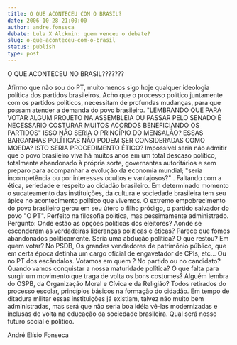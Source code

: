 ```yaml
---
title: O QUE ACONTECEU COM O BRASIL?
date: 2006-10-28 21:00:00
author: andre.fonseca
debate: Lula X Alckmin: quem venceu o debate?
slug: o-que-aconteceu-com-o-brasil
status: publish 
type: post
---
```


O QUE ACONTECEU NO BRASIL???????
 
 
 Afirmo que não sou do PT, muito menos sigo hoje qualquer ideologia política dos partidos brasileiros. 
 Acho que o processo político juntamente com os partidos políticos, necessitam de profundas mudanças, para que possam atender a demanda do povo brasileiro.
 "LEMBRANDO QUE PARA VOTAR ALGUM PROJETO NA ASSEMBLEIA OU PASSAR PELO SENADO É NECESSARIO COSTURAR MUITOS ACORDOS BENEFICIANDO OS PARTIDOS"
 ISSO NÃO SERIA O PRINCÍPIO DO MENSALÃO?
 ESSAS BARGANHAS POLÍTICAS NÃO PODEM SER CONSIDERADAS COMO MOEDA?
 ISTO SERIA PROCEDIMENTO ÉTICO?
 Impossível seria não admitir que o povo brasileiro viva há muitos anos em um total descaso político, totalmente abandonado à própria sorte, governantes autoritários e sem preparo para acompanhar a evolução da economia mundial; "seria incompetência ou por interesses ocultos e vantajosos?" . Faltando com a ética, seriedade e respeito ao cidadão brasileiro.
 Em determinado momento o sucateamento das instituições, da cultura e sociedade brasileira tem seu ápice no acontecimento político que vivemos. 
 O extremo empobrecimento do povo brasileiro gerou em seu útero o filho pródigo, o partido salvador do povo "O PT". Perfeito na filosofia política, mas pessimamente administrado.
 Pergunto: 
Onde estão as opções políticas dos eleitores?
 Aonde se esconderam as verdadeiras lideranças políticas e éticas?
 Parece que fomos abandonados politicamente.
 Seria uma abdução política?
 O que restou?
 Em quem votar?
 No PSDB, Os grandes vendedores de patrimônio público, que em certa época detinha um cargo oficial de engavetador de CPIs, etc...
 Ou no PT dos escândalos.
 Votamos em quem ? 
 No partido ou no candidato?
 Quando vamos conquistar a nossa maturidade política? 
O que falta para surgir um movimento que traga de volta os bons costumes?
 Alguém lembra do OSPB, da Organização Moral e Cívica e da Religião?
Todos retirados do processo escolar, princípios básicos na formação do cidadão.
 Em tempo de ditadura militar essas instituições já existiam, talvez não muito bem administradas, mas será que não seria boa idéia vê-las modernizadas e inclusas de volta na educação da sociedade brasileira.
Qual será nosso futuro social e político.
 
André Elísio Fonseca
